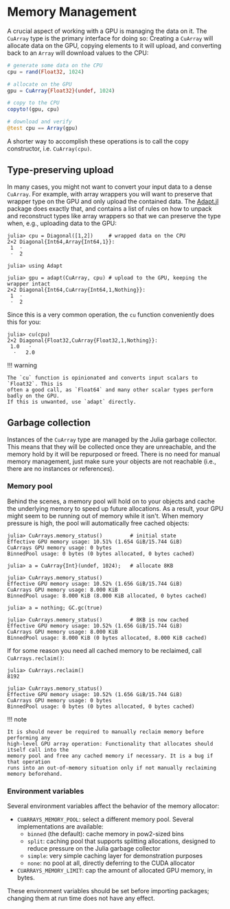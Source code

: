 # Memory Management

A crucial aspect of working with a GPU is managing the data on it. The `CuArray` type is the
primary interface for doing so: Creating a `CuArray` will allocate data on the GPU, copying
elements to it will upload, and converting back to an `Array` will download values to the
CPU:

```julia
# generate some data on the CPU
cpu = rand(Float32, 1024)

# allocate on the GPU
gpu = CuArray{Float32}(undef, 1024)

# copy to the CPU
copyto!(gpu, cpu)

# download and verify
@test cpu == Array(gpu)
```

A shorter way to accomplish these operations is to call the copy constructor, i.e.
`CuArray(cpu)`.


## Type-preserving upload

In many cases, you might not want to convert your input data to a dense `CuArray`. For
example, with array wrappers you will want to preserve that wrapper type on the GPU and only
upload the contained data. The [Adapt.jl](https://github.com/JuliaGPU/Adapt.jl) package does
exactly that, and contains a list of rules on how to unpack and reconstruct types like array
wrappers so that we can preserve the type when, e.g., uploading data to the GPU:

```julia-repl
julia> cpu = Diagonal([1,2])     # wrapped data on the CPU
2×2 Diagonal{Int64,Array{Int64,1}}:
 1  ⋅
 ⋅  2

julia> using Adapt

julia> gpu = adapt(CuArray, cpu) # upload to the GPU, keeping the wrapper intact
2×2 Diagonal{Int64,CuArray{Int64,1,Nothing}}:
 1  ⋅
 ⋅  2
```

Since this is a very common operation, the `cu` function conveniently does this for you:

```julia-repl
julia> cu(cpu)
2×2 Diagonal{Float32,CuArray{Float32,1,Nothing}}:
 1.0   ⋅
  ⋅   2.0
```

!!! warning

    The `cu` function is opinionated and converts input scalars to `Float32`. This is
    often a good call, as `Float64` and many other scalar types perform badly on the GPU.
    If this is unwanted, use `adapt` directly.


## Garbage collection

Instances of the `CuArray` type are managed by the Julia garbage collector. This means that
they will be collected once they are unreachable, and the memory hold by it will be
repurposed or freed. There is no need for manual memory management, just make sure your
objects are not reachable (i.e., there are no instances or references).


### Memory pool

Behind the scenes, a memory pool will hold on to your objects and cache the underlying
memory to speed up future allocations. As a result, your GPU might seem to be running out of
memory while it isn't. When memory pressure is high, the pool will automatically free cached
objects:

```julia-repl
julia> CuArrays.memory_status()         # initial state
Effective GPU memory usage: 10.51% (1.654 GiB/15.744 GiB)
CuArrays GPU memory usage: 0 bytes
BinnedPool usage: 0 bytes (0 bytes allocated, 0 bytes cached)

julia> a = CuArray{Int}(undef, 1024);   # allocate 8KB

julia> CuArrays.memory_status()
Effective GPU memory usage: 10.52% (1.656 GiB/15.744 GiB)
CuArrays GPU memory usage: 8.000 KiB
BinnedPool usage: 8.000 KiB (8.000 KiB allocated, 0 bytes cached)

julia> a = nothing; GC.gc(true)

julia> CuArrays.memory_status()         # 8KB is now cached
Effective GPU memory usage: 10.52% (1.656 GiB/15.744 GiB)
CuArrays GPU memory usage: 8.000 KiB
BinnedPool usage: 8.000 KiB (0 bytes allocated, 8.000 KiB cached)
```

If for some reason you need all cached memory to be reclaimed, call `CuArrays.reclaim()`:

```julia-repl
julia> CuArrays.reclaim()
8192

julia> CuArrays.memory_status()
Effective GPU memory usage: 10.52% (1.656 GiB/15.744 GiB)
CuArrays GPU memory usage: 0 bytes
BinnedPool usage: 0 bytes (0 bytes allocated, 0 bytes cached)
```

!!! note

    It is should never be required to manually reclaim memory before performing any
    high-level GPU array operation: Functionality that allocates should itself call into the
    memory pool and free any cached memory if necessary. It is a bug if that operation
    runs into an out-of-memory situation only if not manually reclaiming memory beforehand.


### Environment variables

Several environment variables affect the behavior of the memory allocator:

- `CUARRAYS_MEMORY_POOL`: select a different memory pool. Several implementations are
  available:
  - `binned` (the default): cache memory in pow2-sized bins
  - `split`: caching pool that supports splitting allocations, designed to reduce pressure
    on the Julia garbage collector
  - `simple`: very simple caching layer for demonstration purposes
  - `none`: no pool at all, directly deferring to the CUDA allocator
- `CUARRAYS_MEMORY_LIMIT`: cap the amount of allocated GPU memory, in bytes.

These environment variables should be set before importing packages; changing them at run
time does not have any effect.
